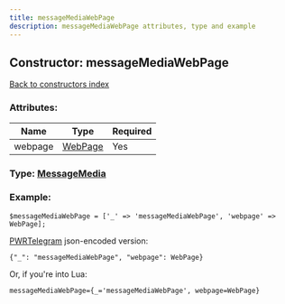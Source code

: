 ```yaml
---
title: messageMediaWebPage
description: messageMediaWebPage attributes, type and example
---
```

## Constructor: messageMediaWebPage  
[Back to constructors index](index.md)



### Attributes:

| Name     |    Type       | Required |
|----------|---------------|----------|
|webpage|[WebPage](../types/WebPage.md) | Yes|



### Type: [MessageMedia](../types/MessageMedia.md)


### Example:

```
$messageMediaWebPage = ['_' => 'messageMediaWebPage', 'webpage' => WebPage];
```  

[PWRTelegram](https://pwrtelegram.xyz) json-encoded version:

```
{"_": "messageMediaWebPage", "webpage": WebPage}
```


Or, if you're into Lua:  


```
messageMediaWebPage={_='messageMediaWebPage', webpage=WebPage}

```


